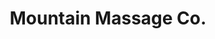 ---
title: "Mountain Massage Co."
url: /bowness-on-windermere/mountain-massage-co/
shop: massage
---